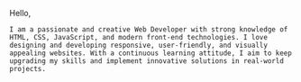 Hello, 

    I am a passionate and creative Web Developer with strong knowledge of HTML, CSS, JavaScript, and modern front-end technologies. I love designing and developing responsive, user-friendly, and visually appealing websites. With a continuous learning attitude, I aim to keep upgrading my skills and implement innovative solutions in real-world projects.


